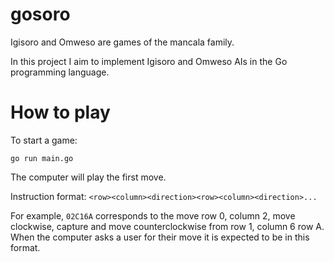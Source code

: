 # gosoro
Igisoro and Omweso are games of the mancala family.

In this project I aim to implement Igisoro and Omweso AIs in the Go programming language.

# How to play

To start a game:
```
go run main.go
```
The computer will play the first move.

Instruction format: `<row><column><direction><row><column><direction>...`

For example, `02C16A` corresponds to the move row 0, column 2, move clockwise, capture and move counterclockwise from row 1, column 6 row A. When the computer asks a user for their move it is expected to be in this format.


